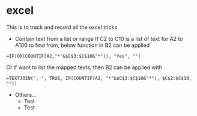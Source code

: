 # excel
This is to track and record all the excel tricks


* Contain text from a list or range
If C2 to C10 is a list of text for A2 to A100 to find from, below function in B2 can be applied
```
=IF(OR(COUNTIF(A2,"*"&$C$3:$C$10&"*")), "Yes", "")
```
Or if want to list the mapped texts, then B2 can be applied with
```
=TEXTJOIN(", ", TRUE, IF(COUNTIF(A2, "*"&$C$3:$C$10&"*"), $C$2:$C$10, ""))
```


* Others...
  * Test
  * Test
